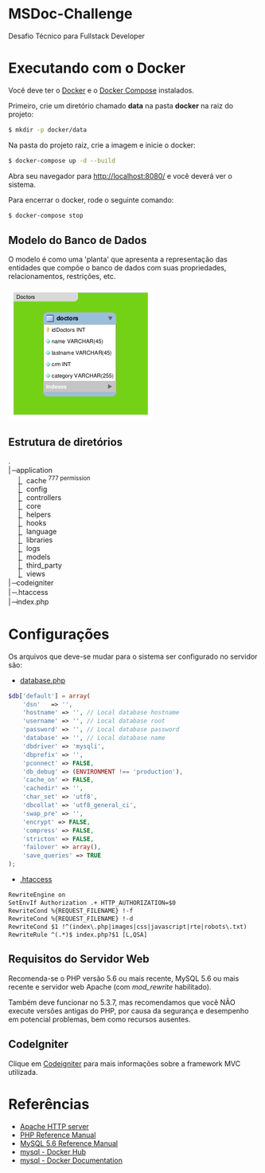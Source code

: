 # MSDoc-Challenge

Desafio Técnico para Fullstack Developer

# Executando com o Docker

Você deve ter o [Docker](https://docs.docker.com/install/) e o [Docker Compose](https://docs.docker.com/compose/install/) instalados.

Primeiro, crie um diretório chamado **data** na pasta **docker** na raiz do projeto:

```bash
$ mkdir -p docker/data
```

Na pasta do projeto raiz, crie a imagem e inicie o docker:

```bash
$ docker-compose up -d --build
```

Abra seu navegador para [http://localhost:8080/](http://localhost:8080/) e você deverá ver o sistema.

Para encerrar o docker, rode o seguinte comando:

```bash
$ docker-compose stop
```

## Modelo do Banco de Dados

O modelo é como uma 'planta' que apresenta a representação das entidades que compõe o banco de dados com suas propriedades, relacionamentos, restrições, etc.

![](DB_MODEL.png)

## Estrutura de diretórios

.<br/>
|&nbsp;&nbsp;&#822; application<br/>
&nbsp;&nbsp;&nbsp;&nbsp;&nbsp;|&nbsp;&#863;&nbsp;&nbsp;cache <sup>777 permission</sup><br/>
&nbsp;&nbsp;&nbsp;&nbsp;&nbsp;|&nbsp;&#863;&nbsp;&nbsp;config<br/>
&nbsp;&nbsp;&nbsp;&nbsp;&nbsp;|&nbsp;&#863;&nbsp;&nbsp;controllers<br/>
&nbsp;&nbsp;&nbsp;&nbsp;&nbsp;|&nbsp;&#863;&nbsp;&nbsp;core<br/>
&nbsp;&nbsp;&nbsp;&nbsp;&nbsp;|&nbsp;&#863;&nbsp;&nbsp;helpers<br/>
&nbsp;&nbsp;&nbsp;&nbsp;&nbsp;|&nbsp;&#863;&nbsp;&nbsp;hooks<br/>
&nbsp;&nbsp;&nbsp;&nbsp;&nbsp;|&nbsp;&#863;&nbsp;&nbsp;language<br/>
&nbsp;&nbsp;&nbsp;&nbsp;&nbsp;|&nbsp;&#863;&nbsp;&nbsp;libraries<br/>
&nbsp;&nbsp;&nbsp;&nbsp;&nbsp;|&nbsp;&#863;&nbsp;&nbsp;logs<br/>
&nbsp;&nbsp;&nbsp;&nbsp;&nbsp;|&nbsp;&#863;&nbsp;&nbsp;models<br/>
&nbsp;&nbsp;&nbsp;&nbsp;&nbsp;|&nbsp;&#863;&nbsp;&nbsp;third_party<br/>
&nbsp;&nbsp;&nbsp;&nbsp;&nbsp;|&nbsp;&#863;&nbsp;&nbsp;views<br/>
|&nbsp;&nbsp;&#822; codeigniter<br/>
|&nbsp;&nbsp;&#822; .htaccess<br/>
|&nbsp;&nbsp;&#822; index.php<br/>

# Configurações

Os arquivos que deve-se mudar para o sistema ser configurado no servidor são:

- [database.php](https://github.com/MlocksDev/msdoc-challenge/blob/main/application/config/database.php)

```php
$db['default'] = array(
	'dsn'	=> '',
	'hostname' => '', // Local database hostname
	'username' => '', // Local database root
	'password' => '', // Local database password
	'database' => '', // Local database name
	'dbdriver' => 'mysqli',
	'dbprefix' => '',
	'pconnect' => FALSE,
	'db_debug' => (ENVIRONMENT !== 'production'),
	'cache_on' => FALSE,
	'cachedir' => '',
	'char_set' => 'utf8',
	'dbcollat' => 'utf8_general_ci',
	'swap_pre' => '',
	'encrypt' => FALSE,
	'compress' => FALSE,
	'stricton' => FALSE,
	'failover' => array(),
	'save_queries' => TRUE
);
```

- [.htaccess](https://github.com/MlocksDev/msdoc-challenge/blob/main/.htaccess)

```apacheconf
RewriteEngine on
SetEnvIf Authorization .+ HTTP_AUTHORIZATION=$0
RewriteCond %{REQUEST_FILENAME} !-f
RewriteCond %{REQUEST_FILENAME} !-d
RewriteCond $1 !^(index\.php|images|css|javascript|rte|robots\.txt)
RewriteRule ^(.*)$ index.php?$1 [L,QSA]
```

## Requisitos do Servidor Web

Recomenda-se o PHP versão 5.6 ou mais recente, MySQL 5.6 ou mais recente e servidor web Apache (com _mod_rewrite_ habilitado).

Também deve funcionar no 5.3.7, mas recomendamos que você NÃO execute versões antigas do PHP, por causa da segurança e desempenho em potencial problemas, bem como recursos ausentes.

## CodeIgniter

Clique em [Codeigniter](codeigniter.rst) para mais informações sobre a framework MVC utilizada.

# Referências

- [Apache HTTP server](https://httpd.apache.org/)
- [PHP Reference Manual](https://www.php.net/)
- [MySQL 5.6 Reference Manual](https://dev.mysql.com/doc/refman/5.6/en/)
- [mysql - Docker Hub](https://hub.docker.com/_/mysql)
- [mysql - Docker Documentation](https://docs.docker.com/samples/library/mysql/)
